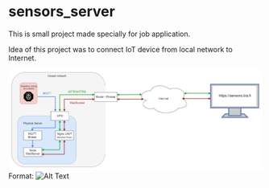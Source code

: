 # sensors_server
This is small project made specially for job application.

Idea of this project was to connect IoT device from local network to Internet.

![Data Flow](./Dataflow.jpg)
Format: ![Alt Text](url)
